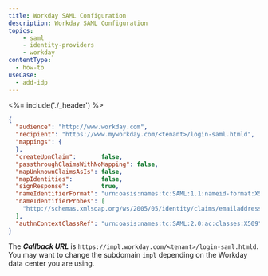 ```yaml
---
title: Workday SAML Configuration
description: Workday SAML Configuration
topics:
    - saml
    - identity-providers
    - workday
contentType:
  - how-to
useCase:
  - add-idp
---
```


<%= include('./_header') %>

```json
{
  "audience": "http://www.workday.com",
  "recipient": "https://www.myworkday.com/<tenant>/login-saml.htmld",
  "mappings": {
  },
  "createUpnClaim":       false,
  "passthroughClaimsWithNoMapping": false,
  "mapUnknownClaimsAsIs": false,
  "mapIdentities":        false,
  "signResponse":         true,
  "nameIdentifierFormat": "urn:oasis:names:tc:SAML:1.1:nameid-format:X509SubjectName",
  "nameIdentifierProbes": [
    "http://schemas.xmlsoap.org/ws/2005/05/identity/claims/emailaddress",
  ],
  "authnContextClassRef": "urn:oasis:names:tc:SAML:2.0:ac:classes:X509",
}
```

The **<dfn data-key="callback">Callback URL</dfn>** is `https://impl.workday.com/<tenant>/login-saml.htmld`. You may want to change the subdomain `impl` depending on the Workday data center you are using.
